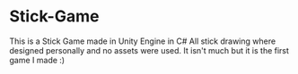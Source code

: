 # Stick-Game
This is a Stick Game made in Unity Engine in C#
All stick drawing where designed personally and no assets were used.
It isn't much but it is the first game I made :)
